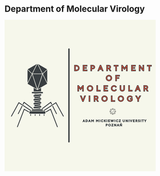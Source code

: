 # Department of Molecular Virology

![Logo](https://github.com/Department-of-Molecular-Virology-AMU/Department-of-Molecular-Virology/blob/main/DOMV.png)
